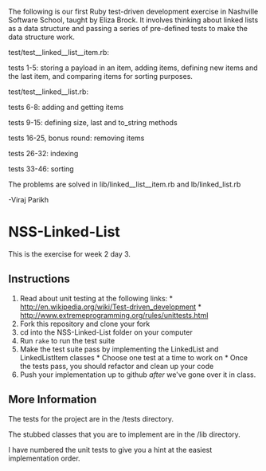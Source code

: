 The following is our first Ruby test-driven development exercise in Nashville Software School, taught by Eliza Brock.  It involves thinking about linked lists as a data structure and passing a series of pre-defined tests to make the data structure work.

test/test__linked__list__item.rb:

tests 1-5: storing a payload in an item, adding items, defining new items and the last item, and comparing items for sorting purposes.

test/test__linked__list.rb:


tests 6-8: adding and getting items

tests 9-15: defining size, last and to_string methods

tests 16-25, bonus round: removing items

tests 26-32: indexing

tests 33-46: sorting  

The problems are solved in lib/linked__list__item.rb and lb/linked_list.rb

-Viraj Parikh


NSS-Linked-List
===============

This is the exercise for week 2 day 3.

Instructions
-----------

  1. Read about unit testing at the following links:
    * http://en.wikipedia.org/wiki/Test-driven_development
    * http://www.extremeprogramming.org/rules/unittests.html
  2. Fork this repository and clone your fork
  3. cd into the NSS-Linked-List folder on your computer
  4. Run `rake` to run the test suite
  5. Make the test suite pass by implementing the LinkedList and LinkedListItem classes
    * Choose one test at a time to work on
    * Once the tests pass, you should refactor and clean up your code
  6. Push your implementation up to github *after* we've gone over it in class.


More Information
----------------

The tests for the project are in the /tests directory.

The stubbed classes that you are to implement are in the /lib directory.

I have numbered the unit tests to give you a hint at the easiest implementation order.
